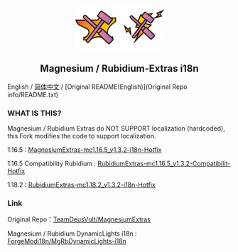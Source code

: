 <p align="center">
 <img width="100px" src="icon/Mg-Extra.png" align="center" alt="Magnesium-Extras Logo" />
 <img width="100px" src="icon/Rb-Extra.png" align="center" alt="Rubidium-Extras Logo" />
 <h2 align="center">Magnesium / Rubidium-Extras i18n</h2>
 <p align="center"></p>

English / [简体中文](README.md) / [Original README(English)](Original Repo info/README.txt)

### WHAT IS THIS?
Magnesium / Rubidium Extras do NOT SUPPORT localization (hardcoded), this Fork modifies the code to support localization.

1.16.5 : [MagnesiumExtras-mc1.16.5_v1.3.2-i18n-Hotfix](https://github.com/ForgeModi18n/MgRb-Extras-i18n/releases/tag/mc1.16-v1.3.2-i18n-Hotfix)

1.16.5 Compatibility Rubidium : [RubidiumExtras-mc1.16.5_v1.3.2-Compatibilit-Hotfix](https://github.com/ForgeModi18n/MgRb-Extras-i18n/releases/tag/mc1.16-v1.3.2-Compatibility-Hotfix)

1.18.2 : [RubidiumExtras-mc1.18.2_v1.3.2-i18n-Hotfix](https://github.com/ForgeModi18n/MgRb-Extras-i18n/releases/tag/mc1.18-v1.3.2-i18n-Hotfix)

### Link
Original Repo：[TeamDeusVult/MagnesiumExtras](https://github.com/TeamDeusVult/MagnesiumExtras)

Magnesium / Rubidium DynamicLights i18n : [ForgeModi18n/MgRbDynamicLights-i18n](https://github.com/ForgeModi18n/MgRbDynamicLights-i18n)
